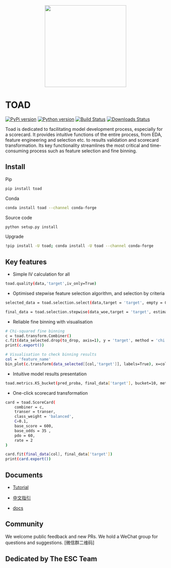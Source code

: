 <div align="center">
    <img src="https://raw.githubusercontent.com/amphibian-dev/toad/master/images/toadlogo.png" width="256px" />
</div>

# TOAD


[![PyPi version][pypi-image]][pypi-url]
[![Python version][python-image]][docs-url]
[![Build Status][travis-image]][travis-url]
[![Downloads Status][downloads-image]][docs-url]


Toad is dedicated to facilitating model development process, especially for a scorecard. It provides intuitive functions of the entire process, from EDA, feature engineering and selection etc. to results validation and scorecard transformation. Its key functionality streamlines the most critical and time-consuming process such as feature selection and fine binning.

## Install
 
Pip

```bash
pip install toad
```

Conda
```bash
conda install toad --channel conda-forge
```

Source code

```bash
python setup.py install
```

Upgrade
```bash
!pip install -U toad; conda install -U toad --channel conda-forge
```

## Key features

- Simple IV calculation for all

```bash
toad.quality(data,'target',iv_only=True)
```

- Optimised stepwise feature selection algorithm, and selection by criteria

```bash
selected_data = toad.selection.select(data,target = 'target', empty = 0.5, iv = 0.02, corr = 0.7, return_drop=True, exclude=['ID','month'])

final_data = toad.selection.stepwise(data_woe,target = 'target', estimator='ols', direction = 'both', criterion = 'aic', exclude = to_drop)
```

- Reliable fine binning with visualisation 

```bash
# Chi-squared fine binning
c = toad.transform.Combiner()
c.fit(data_selected.drop(to_drop, axis=1), y = 'target', method = 'chi', min_samples = 0.05) 
print(c.export())

# Visualisation to check binning results 
col = 'feature_name'
bin_plot(c.transform(data_selected[[col,'target']], labels=True), x=col, target='target')
```

- Intuitive model results presentation

```bash
toad.metrics.KS_bucket(pred_proba, final_data['target'], bucket=10, method = 'quantile')
```

- One-click scorecard transformation 

```bash
card = toad.ScoreCard(
    combiner = c,
    transer = transer,
    class_weight = 'balanced',
    C=0.1,
    base_score = 600,
    base_odds = 35 ,
    pdo = 60,
    rate = 2
)

card.fit(final_data[col], final_data['target'])
print(card.export())
```

## Documents 

- [Tutorial](https://toad.readthedocs.io/en/latest/tutorial.html)

- [中文指引](https://toad.readthedocs.io/en/latest/tutorial_chinese.html)

- [docs][docs-url]

## Community
We welcome public feedback and new PRs. We hold a WeChat group for questions and suggestions. 
[微信群二维码]

## Dedicated by **The ESC Team**

[pypi-image]: https://img.shields.io/pypi/v/toad.svg?style=flat-square
[pypi-url]: https://pypi.org/project/toad/
[python-image]: https://img.shields.io/pypi/pyversions/toad.svg?style=flat-square
[travis-image]: https://img.shields.io/travis/amphibian-dev/toad/master.svg?style=flat-square
[travis-url]: https://travis-ci.org/amphibian-dev/toad
[downloads-image]: https://img.shields.io/pypi/dm/toad?style=flat-square
[docs-url]: https://toad.readthedocs.io/
